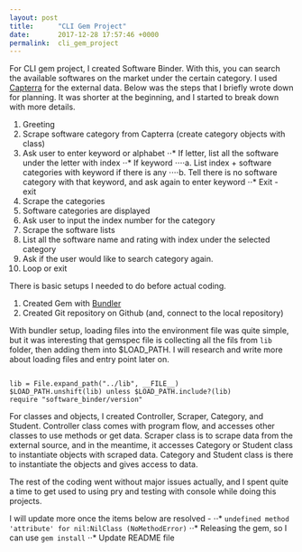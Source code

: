 ```yaml
---
layout: post
title:      "CLI Gem Project"
date:       2017-12-28 17:57:46 +0000
permalink:  cli_gem_project
---
```



For CLI gem project, I created Software Binder. With this, you can search the available softwares on the market under the certain category. I used [Capterra](https://www.capterra.com/) for the external data. Below was the steps that I briefly wrote down for planning. It was shorter at the beginning, and I started to break down with more details.

1. Greeting
2. Scrape software category from Capterra (create category objects with class)
3. Ask user to enter keyword or alphabet
⋅⋅* If letter, list all the software under the letter with index
⋅⋅* If keyword
⋅⋅⋅⋅a. List index + software categories with keyword if there is any
⋅⋅⋅⋅b. Tell there is no software category with that keyword, and ask again to enter keyword
⋅⋅* Exit - exit
 4. Scrape the categories
 6. Software categories are displayed
 7. Ask user to input the index number for the category
 8. Scrape the software lists
 9. List all the software name and rating with index under the selected category
 10. Ask if the user would like to search category again.
 11. Loop or exit
  
There is basic setups I needed to do before actual coding. 
1. Created Gem with [Bundler](https://bundler.io/v1.13/guides/creating_gem) 
2. Created Git repository on Github (and, connect to the local repository)

With bundler setup, loading files into the environment file was quite simple, but it was interesting that gemspec file is collecting all the fils from `lib` folder, then adding them into $LOAD_PATH. I will research and write more about loading files and entry point later on. 

```

lib = File.expand_path("../lib", __FILE__)
$LOAD_PATH.unshift(lib) unless $LOAD_PATH.include?(lib)
require "software_binder/version"
```


For classes and objects, I created Controller, Scraper, Category, and Student. 
Controller class comes with program flow, and accesses other classes to use methods or get data.
Scraper class is to scrape data from the external source, and in the meantime, it accesses Category or Student class to instantiate objects with scraped data.
Category and Student class is there to instantiate the objects and gives access to data.

The rest of the coding went without major issues actually, and I spent quite a time to get used to using pry and testing with console while doing this projects. 

I will update more once the items below are resolved -
⋅⋅* `undefined method 'attribute' for nil:NilClass (NoMethodError)`
⋅⋅* Releasing the gem, so I can use `gem install` 
⋅⋅* Update README file


